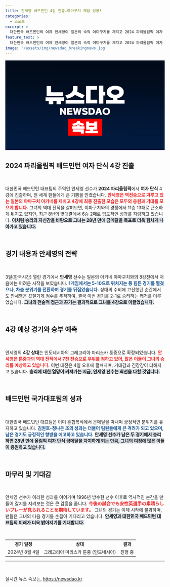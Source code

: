 ```yaml
---
title: 안세영 배드민턴 4강 진출…야마구치 제압 성공!
categories:
  - 스포츠
excerpt: >
  대한민국 배드민턴의 여제 안세영이 일본의 숙적 야마구치를 제치고 2024 파리올림픽 여자 단식 4강에 진출! 28년 만의 금메달 도전이 시작된다. 그녀의 역사적인 여정이 주목받고 있다!
feature_text: >
  대한민국 배드민턴의 여제 안세영이 일본의 숙적 야마구치를 제치고 2024 파리올림픽 여자 단식 4강에 진출! 28년 만의 금메달 도전이 시작된다. 그녀의 역사적인 여정이 주목받고 있다!
image: '/assets/img/newsdao_breakingnews.jpg'
---
```


<p><img src="/assets/img/newsdao_breakingnews.jpg" alt="bookingtag 속보" /></p>

<h2 data-ke-size="size26">2024 파리올림픽 배드민턴 여자 단식 4강 진출</h2>

<p data-ke-size="size16">&nbsp;</p>

<p>대한민국 배드민턴 대표팀의 주역인 안세영 선수가 <strong>2024 파리올림픽</strong>에서 <strong>여자 단식</strong> 4강에 진출하며, 전 세계 팬들에게 큰 기쁨을 안겼습니다. <b><span style="color: #ee2323;">안세영은 역전승으로 겨루고 있는 일본의 야마구치 아카네를 제치고 4강에 최종 진출한 모습은 모두의 응원과 기대를 모으게 합니다.</span></b> 그녀의 역대 전적을 살펴보면, 야마구치와의 경쟁에서 11승 13패로 근소하게 뒤지고 있지만, 최근 8번의 맞대결에서 6승 2패로 압도적인 성과를 자랑하고 있습니다. <b><span style="background-color: #21538527;">이처럼 승리의 자신감을 바탕으로 그녀는 28년 만에 금메달을 목표로 더욱 힘차게 나아가고 있습니다.</span></b></p>

<p data-ke-size="size16">&nbsp;</p>

<h2 data-ke-size="size26">경기 내용과 안세영의 전략</h2>

<p data-ke-size="size16">&nbsp;</p>

<p>3일(한국시간) 열린 경기에서 <strong>안세영</strong> 선수는 일본의 아카네 야마구치와의 8강전에서 처음에는 어려운 시작을 보였습니다. <b><span style="color: #1a5490;">1게임에서는 5-10으로 뒤처지는 등 힘든 경기를 펼쳤으나, 차츰 분위기를 전환하며 경기를 뒤집었습니다.</span></b> 상대의 수비에 고전했던 순간에서도 안세영은 끈질기게 점수를 추적하여, 결국 이번 경기를 2-1로 승리하는 쾌거를 이루었습니다. <b><span style="background-color: #21538527;">그녀의 전술적 접근과 끈기는 결과적으로 그녀를 4강으로 이끌었습니다.</span></b></p>

<p data-ke-size="size16">&nbsp;</p>

<h2 data-ke-size="size26">4강 예상 경기와 승부 예측</h2>

<p data-ke-size="size16">&nbsp;</p>

<p>안세영의 <strong>4강 상대</strong>는 인도네시아의 그레고리아 마리스카 툰중으로 확정되었습니다. <b><span style="color: #ee2323;">안세영은 툰중과의 역대 전적에서 7전 전승으로 우위를 점하고 있어, 많은 이들이 그녀의 승리를 예상하고 있습니다.</span></b> 이번 대전은 4일 오후에 펼쳐지며, 기대감과 긴장감이 더해지고 있습니다. <b><span style="background-color: #21538527;">승리에 대한 열망이 커져가는 지금, 안세영 선수는 최선을 다할 것입니다.</span></b></p>

<p data-ke-size="size16">&nbsp;</p>

<h2 data-ke-size="size26">배드민턴 국가대표팀의 성과</h2>

<p data-ke-size="size16">&nbsp;</p>

<p>대한민국 배드민턴 대표팀은 이미 혼합복식에서 은메달을 따내며 긍정적인 분위기를 유지하고 있습니다. <b><span style="color: #1a5490;">김원호-정나은 조의 성과는 더불어 팀원들에게 큰 격려가 되고 있으며, 남은 경기도 긍정적인 향방을 예고하고 있습니다.</span></b> <b><span style="background-color: #21538527;">안세영 선수가 남은 두 경기에서 승리하면 28년 만에 올림픽 여자 단식 금메달을 차지하게 되는 만큼, 그녀의 여정에 많은 이들이 응원하고 있습니다.</span></b></p>

<p data-ke-size="size16">&nbsp;</p>

<h2 data-ke-size="size26">마무리 및 기대감</h2>

<p data-ke-size="size16">&nbsp;</p>

<p>안세영 선수가 이러한 성과를 이어가며 1996년 방수현 선수 이후로 역사적인 순간을 만들어 갈지를 지켜보는 것은 큰 감흥을 줍니다. <b><span style="color: #ee2323;">今後の試合でも安性英選手の素晴らしいプレーが見られることを期待しています。</span></b> 그녀의 경기는 이제 시작에 불과하며, 팬들은 그녀의 다음 경기를 손꼽아 기다리고 있습니다. <b><span style="background-color: #21538527;">안세영과 대한민국 배드민턴 대표팀의 미래가 더욱 밝아지기를 기대합니다.</span></b></p>

<p data-ke-size="size16">&nbsp;</p>

<table>
<tr>
<td style="text-align: center; height: 17px;"><b>경기 일정</b></td>
<td style="text-align: center; height: 17px;"><b>상대</b></td>
<td style="text-align: center; height: 17px;"><b>결과</b></td>
</tr>
<tr>
<td style="text-align: center; height: 17px;">2024년 8월 4일</td>
<td style="text-align: center; height: 17px;">그레고리아 마리스카 툰중 (인도네시아)</td>
<td style="text-align: center; height: 17px;">진행 중</td>
</tr>
</table>

<hr /> 

<p data-ke-size="size16">&nbsp;</p>
실시간 뉴스 속보는, <a href="https://newsdao.kr" rel="dofollow">https://newsdao.kr</a>



